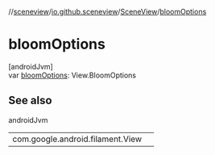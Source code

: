 //[sceneview](../../../index.md)/[io.github.sceneview](../index.md)/[SceneView](index.md)/[bloomOptions](bloom-options.md)

# bloomOptions

[androidJvm]\
var [bloomOptions](bloom-options.md): View.BloomOptions

## See also

androidJvm

| | |
|---|---|
| com.google.android.filament.View |  |
